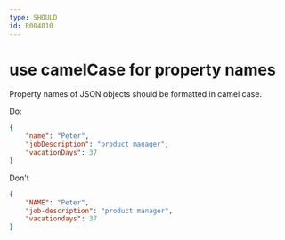 ```yaml
---
type: SHOULD
id: R004010
---
```


# use camelCase for property names

Property names of JSON objects should be formatted in camel case.

Do:

````json
{
    "name": "Peter",
    "jobDescription": "product manager",
    "vacationDays": 37
}
````

Don't

````json
{
    "NAME": "Peter",
    "job-description": "product manager",
    "vacationdays": 37
}
````
